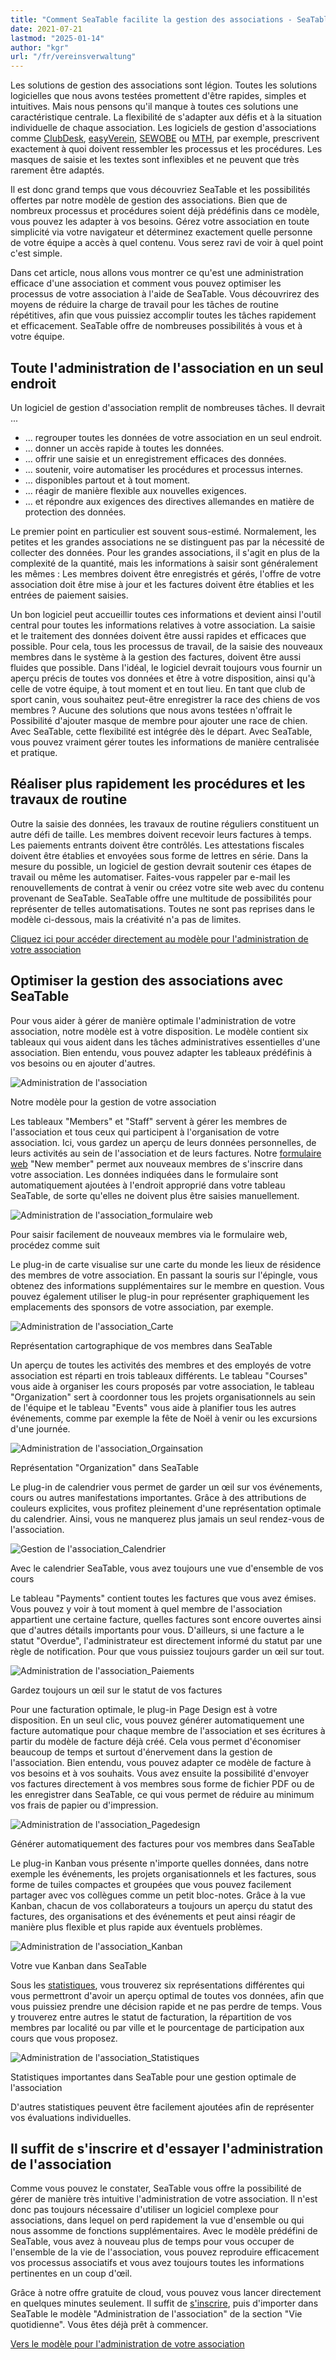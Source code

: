 ```yaml
---
title: "Comment SeaTable facilite la gestion des associations - SeaTable"
date: 2021-07-21
lastmod: "2025-01-14"
author: "kgr"
url: "/fr/vereinsverwaltung"
---
```


Les solutions de gestion des associations sont légion. Toutes les solutions logicielles que nous avons testées promettent d'être rapides, simples et intuitives. Mais nous pensons qu'il manque à toutes ces solutions une caractéristique centrale. La flexibilité de s'adapter aux défis et à la situation individuelle de chaque association. Les logiciels de gestion d'associations comme [ClubDesk](https://www.clubdesk.de/), [easyVerein](https://easyverein.com/), [SEWOBE](https://www.sewobe.de/) ou [MTH](https://www.mth-software.de/), par exemple, prescrivent exactement à quoi doivent ressembler les processus et les procédures. Les masques de saisie et les textes sont inflexibles et ne peuvent que très rarement être adaptés.

Il est donc grand temps que vous découvriez SeaTable et les possibilités offertes par notre modèle de gestion des associations. Bien que de nombreux processus et procédures soient déjà prédéfinis dans ce modèle, vous pouvez les adapter à vos besoins. Gérez votre association en toute simplicité via votre navigateur et déterminez exactement quelle personne de votre équipe a accès à quel contenu. Vous serez ravi de voir à quel point c'est simple.

Dans cet article, nous allons vous montrer ce qu'est une administration efficace d'une association et comment vous pouvez optimiser les processus de votre association à l'aide de SeaTable. Vous découvrirez des moyens de réduire la charge de travail pour les tâches de routine répétitives, afin que vous puissiez accomplir toutes les tâches rapidement et efficacement. SeaTable offre de nombreuses possibilités à vous et à votre équipe.

## Toute l'administration de l'association en un seul endroit

Un logiciel de gestion d'association remplit de nombreuses tâches. Il devrait ...

- ... regrouper toutes les données de votre association en un seul endroit.
- ... donner un accès rapide à toutes les données.
- ... offrir une saisie et un enregistrement efficaces des données.
- ... soutenir, voire automatiser les procédures et processus internes.
- ... disponibles partout et à tout moment.
- ... réagir de manière flexible aux nouvelles exigences.
- ... et répondre aux exigences des directives allemandes en matière de protection des données.

Le premier point en particulier est souvent sous-estimé. Normalement, les petites et les grandes associations ne se distinguent pas par la nécessité de collecter des données. Pour les grandes associations, il s'agit en plus de la complexité de la quantité, mais les informations à saisir sont généralement les mêmes : Les membres doivent être enregistrés et gérés, l'offre de votre association doit être mise à jour et les factures doivent être établies et les entrées de paiement saisies.

Un bon logiciel peut accueillir toutes ces informations et devient ainsi l'outil central pour toutes les informations relatives à votre association. La saisie et le traitement des données doivent être aussi rapides et efficaces que possible. Pour cela, tous les processus de travail, de la saisie des nouveaux membres dans le système à la gestion des factures, doivent être aussi fluides que possible. Dans l'idéal, le logiciel devrait toujours vous fournir un aperçu précis de toutes vos données et être à votre disposition, ainsi qu'à celle de votre équipe, à tout moment et en tout lieu. En tant que club de sport canin, vous souhaitez peut-être enregistrer la race des chiens de vos membres ? Aucune des solutions que nous avons testées n'offrait le Possibilité d'ajouter masque de membre pour ajouter une race de chien. Avec SeaTable, cette flexibilité est intégrée dès le départ. Avec SeaTable, vous pouvez vraiment gérer toutes les informations de manière centralisée et pratique.

## Réaliser plus rapidement les procédures et les travaux de routine

Outre la saisie des données, les travaux de routine réguliers constituent un autre défi de taille. Les membres doivent recevoir leurs factures à temps. Les paiements entrants doivent être contrôlés. Les attestations fiscales doivent être établies et envoyées sous forme de lettres en série. Dans la mesure du possible, un logiciel de gestion devrait soutenir ces étapes de travail ou même les automatiser. Faites-vous rappeler par e-mail les renouvellements de contrat à venir ou créez votre site web avec du contenu provenant de SeaTable. SeaTable offre une multitude de possibilités pour représenter de telles automatisations. Toutes ne sont pas reprises dans le modèle ci-dessous, mais la créativité n'a pas de limites.

[Cliquez ici pour accéder directement au modèle pour l'administration de votre association](https://seatable.io/fr/modele/shatbqkjsny6tmytw-wefa/)

## Optimiser la gestion des associations avec SeaTable

Pour vous aider à gérer de manière optimale l'administration de votre association, notre modèle est à votre disposition. Le modèle contient six tableaux qui vous aident dans les tâches administratives essentielles d'une association. Bien entendu, vous pouvez adapter les tableaux prédéfinis à vos besoins ou en ajouter d'autres.

![Administration de l'association](https://seatable.de/wp-content/uploads/2021/07/Vereinsverwaltung.jpg)

Notre modèle pour la gestion de votre association

Les tableaux "Members" et "Staff" servent à gérer les membres de l'association et tous ceux qui participent à l'organisation de votre association. Ici, vous gardez un aperçu de leurs données personnelles, de leurs activités au sein de l'association et de leurs factures. Notre [formulaire web](https://seatable.io/fr/docs/handbuch/datenmanagement/webformulare/?lang=auto) "New member" permet aux nouveaux membres de s'inscrire dans votre association. Les données indiquées dans le formulaire sont automatiquement ajoutées à l'endroit approprié dans votre tableau SeaTable, de sorte qu'elles ne doivent plus être saisies manuellement.

![Administration de l'association_formulaire web](https://seatable.de/wp-content/uploads/2021/07/Vereinsverwaltung-Webformular.jpg)

Pour saisir facilement de nouveaux membres via le formulaire web, procédez comme suit

Le plug-in de carte visualise sur une carte du monde les lieux de résidence des membres de votre association. En passant la souris sur l'épingle, vous obtenez des informations supplémentaires sur le membre en question. Vous pouvez également utiliser le plug-in pour représenter graphiquement les emplacements des sponsors de votre association, par exemple.

![Administration de l'association_Carte](https://seatable.de/wp-content/uploads/2021/07/Vereinsverwaltung-Karte.jpg)

Représentation cartographique de vos membres dans SeaTable

Un aperçu de toutes les activités des membres et des employés de votre association est réparti en trois tableaux différents. Le tableau "Courses" vous aide à organiser les cours proposés par votre association, le tableau "Organization" sert à coordonner tous les projets organisationnels au sein de l'équipe et le tableau "Events" vous aide à planifier tous les autres événements, comme par exemple la fête de Noël à venir ou les excursions d'une journée.

![Administration de l'association_Orgainsation](https://seatable.de/wp-content/uploads/2021/07/Vereinsverwaltung-Organization.jpg)

Représentation "Organization" dans SeaTable

Le plug-in de calendrier vous permet de garder un œil sur vos événements, cours ou autres manifestations importantes. Grâce à des attributions de couleurs explicites, vous profitez pleinement d'une représentation optimale du calendrier. Ainsi, vous ne manquerez plus jamais un seul rendez-vous de l'association.

![Gestion de l'association_Calendrier](https://seatable.de/wp-content/uploads/2021/07/Vereinsverwaltung-Kalender.jpg)

Avec le calendrier SeaTable, vous avez toujours une vue d'ensemble de vos cours

Le tableau "Payments" contient toutes les factures que vous avez émises. Vous pouvez y voir à tout moment à quel membre de l'association appartient une certaine facture, quelles factures sont encore ouvertes ainsi que d'autres détails importants pour vous. D'ailleurs, si une facture a le statut "Overdue", l'administrateur est directement informé du statut par une règle de notification. Pour que vous puissiez toujours garder un œil sur tout.

![Administration de l'association_Paiements](https://seatable.de/wp-content/uploads/2021/07/Vereinsverwaltung-Payments.jpg)

Gardez toujours un œil sur le statut de vos factures

Pour une facturation optimale, le plug-in Page Design est à votre disposition. En un seul clic, vous pouvez générer automatiquement une facture automatique pour chaque membre de l'association et ses écritures à partir du modèle de facture déjà créé. Cela vous permet d'économiser beaucoup de temps et surtout d'énervement dans la gestion de l'association. Bien entendu, vous pouvez adapter ce modèle de facture à vos besoins et à vos souhaits. Vous avez ensuite la possibilité d'envoyer vos factures directement à vos membres sous forme de fichier PDF ou de les enregistrer dans SeaTable, ce qui vous permet de réduire au minimum vos frais de papier ou d'impression.

![Administration de l'association_Pagedesign](https://seatable.de/wp-content/uploads/2021/07/Vereinsverwaltung-Rechnung.jpg)

Générer automatiquement des factures pour vos membres dans SeaTable

Le plug-in Kanban vous présente n'importe quelles données, dans notre exemple les événements, les projets organisationnels et les factures, sous forme de tuiles compactes et groupées que vous pouvez facilement partager avec vos collègues comme un petit bloc-notes. Grâce à la vue Kanban, chacun de vos collaborateurs a toujours un aperçu du statut des factures, des organisations et des événements et peut ainsi réagir de manière plus flexible et plus rapide aux éventuels problèmes.

![Administration de l'association_Kanban](https://seatable.de/wp-content/uploads/2021/07/Vereinsverwaltung-Kanban1.jpg)

Votre vue Kanban dans SeaTable

Sous les [statistiques](https://seatable.io/fr/docs/handbuch/schnelleinstieg/datenanalyse/?lang=auto), vous trouverez six représentations différentes qui vous permettront d'avoir un aperçu optimal de toutes vos données, afin que vous puissiez prendre une décision rapide et ne pas perdre de temps. Vous y trouverez entre autres le statut de facturation, la répartition de vos membres par localité ou par ville et le pourcentage de participation aux cours que vous proposez.

![Administration de l'association_Statistiques](https://seatable.de/wp-content/uploads/2021/07/Vereinsverwaltung-Statistiken.jpg)

Statistiques importantes dans SeaTable pour une gestion optimale de l'association

D'autres statistiques peuvent être facilement ajoutées afin de représenter vos évaluations individuelles.

## Il suffit de s'inscrire et d'essayer l'administration de l'association

Comme vous pouvez le constater, SeaTable vous offre la possibilité de gérer de manière très intuitive l'administration de votre association. Il n'est donc pas toujours nécessaire d'utiliser un logiciel complexe pour associations, dans lequel on perd rapidement la vue d'ensemble ou qui nous assomme de fonctions supplémentaires. Avec le modèle prédéfini de SeaTable, vous avez à nouveau plus de temps pour vous occuper de l'ensemble de la vie de l'association, vous pouvez reproduire efficacement vos processus associatifs et vous avez toujours toutes les informations pertinentes en un coup d'œil.

Grâce à notre offre gratuite de cloud, vous pouvez vous lancer directement en quelques minutes seulement. Il suffit de [s'inscrire](https://seatable.io/fr/enregistrement/?lang=auto), puis d'importer dans SeaTable le modèle "Administration de l'association" de la section "Vie quotidienne". Vous êtes déjà prêt à commencer.

[Vers le modèle pour l'administration de votre association](https://seatable.io/fr/modele/shatbqkjsny6tmytw-wefa/)
